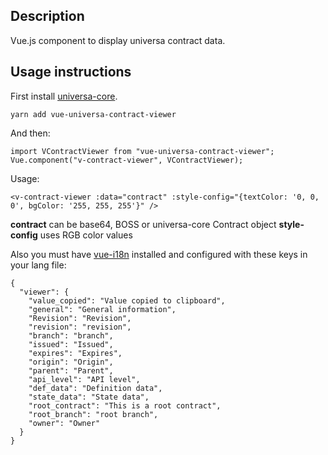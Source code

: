 ## Description ##

Vue.js component to display universa contract data.

## Usage instructions ##

First install [universa-core](https://www.npmjs.com/package/universa-core).

    yarn add vue-universa-contract-viewer

And then:

    import VContractViewer from "vue-universa-contract-viewer";
    Vue.component("v-contract-viewer", VContractViewer);

Usage:

    <v-contract-viewer :data="contract" :style-config="{textColor: '0, 0, 0', bgColor: '255, 255, 255'}" />

**contract** can be base64, BOSS or universa-core Contract object
**style-config** uses RGB color values

Also you must have [vue-i18n](https://www.npmjs.com/package/vue-i18n) installed and configured with these keys in your lang file:

    {
      "viewer": {
        "value_copied": "Value copied to clipboard",
        "general": "General information",
        "Revision": "Revision",
        "revision": "revision",
        "branch": "branch",
        "issued": "Issued",
        "expires": "Expires",
        "origin": "Origin",
        "parent": "Parent",
        "api_level": "API level",
        "def_data": "Definition data",
        "state_data": "State data",
        "root_contract": "This is a root contract",
        "root_branch": "root branch",
        "owner": "Owner"
      }
    }
